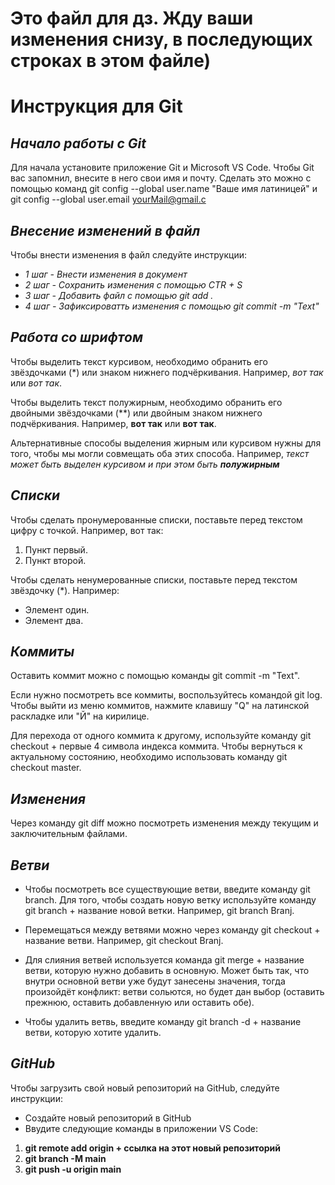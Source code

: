 # Это файл для дз. Жду ваши изменения снизу, в последующих строках в этом файле)

# Инструкция для Git

## ***Начало работы с Git***

Для начала установите приложение Git и Microsoft VS Code. 
Чтобы Git вас запомнил, внесите в него свои имя и почту. Сделать это можно с помощью команд git config --global user.name "Ваше имя латиницей" и git config --global user.email yourMail@gmail.c

## ***Внесение изменений в файл***

Чтобы внести изменения в файл следуйте инструкции:
* _1 шаг - Внести изменения в документ_
* _2 шаг - Сохранить изменения с помощью CTR + S_
* _3 шаг - Добавить файл с помощью git add ._
* _4 шаг - Зафиксироватть изменения с помощью git commit -m "Text"_

## ***Работа со шрифтом***

Чтобы выделить текст курсивом, необходимо обранить его звёздочками (*) или знаком нижнего подчёркивания. Например, *вот так* или _вот так_.

Чтобы выделить текст полужирным, необходимо обранить его двойными звёздочками (**) или двойным знаком нижнего подчёркивания. Например, **вот так** или __вот так__.

Альтернативные способы выделения жирным или курсивом нужны для того, чтобы мы могли совмещать оба этих способа. Например, _текст может быть выделен курсивом и при этом быть **полужирным**_

## ***Списки***

Чтобы сделать пронумерованные списки, поставьте перед текстом цифру с точкой. Например, вот так:
1. Пункт первый.
2. Пункт второй. 

Чтобы сделать ненумерованные списки, поставьте перед текстом звёздочку (*). Например: 
* Элемент один.
* Элемент два.

## ***Коммиты***


Оставить коммит можно с помощью команды git commit -m "Text".

Если нужно посмотреть все коммиты, воспользуйтесь командой git log. Чтобы выйти из меню коммитов, нажмите клавишу "Q" на латинской раскладке или "Й" на кирилице. 

Для перехода от одного коммита к другому, используйте команду git checkout + первые 4 символа индекса коммита. Чтобы вернуться к актуальному состоянию, необходимо использовать команду git checkout master.

## ***Изменения***

Через команду git diff можно посмотреть изменения между текущим и заключительным файлами.

## ***Ветви***

+ Чтобы посмотреть все существующие ветви, введите команду git branch.
Для того, чтобы создать новую ветку используйте команду git branch + название новой ветки. Например, git branch Branj.

+ Перемещаться между ветвями можно через команду git checkout + название ветви. Например, git checkout Branj.

+ Для слияния ветвей используется команда git merge + название ветви, которую нужно добавить в основную. Может быть так, что внутри основной ветви уже будут занесены значения, тогда произойдёт конфликт: ветви сольются, но будет дан выбор (оставить прежнюю, оставить добавленную или оставить обе).

+ Чтобы удалить ветвь, введите команду git branch -d + название ветви, которую хотите удалить.

## ***GitHub***


Чтобы загрузить свой новый репозиторий на GitHub, следуйте инструкции:
* Создайте новый репозиторий в GitHub
* Ввудите следующие команды в приложении VS Code: 
1. **git remote add origin + ссылка на этот новый репозиторий**
2. **git branch -M main**
3. **git push -u origin main**